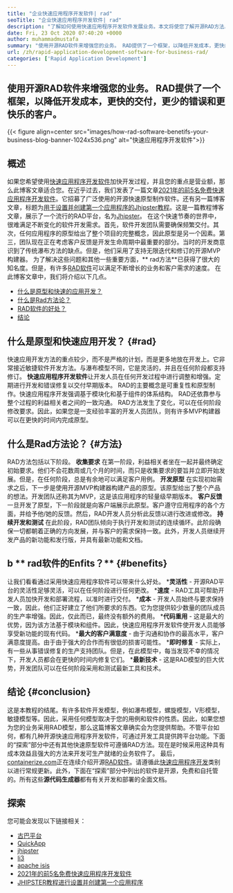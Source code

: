 ```yaml
---
title: "企业快速应用程序开发软件| rad" 
seoTitle: "企业快速应用程序开发软件| rad" 
description: "了解如何使用快速应用程序开发软件发展业务。本文将使您了解开源RAD方法。" 
date: Fri, 23 Oct 2020 07:40:20 +0000
author: muhammadmustafa
summary: "使用开源RAD软件来增强您的业务。 RAD提供了一个框架，以降低开发成本，更快的交付，更少的错误和更快乐的客户。" 
url: /zh/rapid-application-development-software-for-business-rad/
categories: ['Rapid Application Development']
---
```


## 使用开源RAD软件来增强您的业务。 RAD提供了一个框架，以降低开发成本，更快的交付，更少的错误和更快乐的客户。

{{< figure align=center src="images/how-rad-software-benetifs-your-business-blog-banner-1024x536.png" alt="快速应用程序开发软件">}}


## 概述
如果您希望使用[快速应用程序开发软件][1]加快开发过程，并且您的重点是营业额，那么此博客文章适合您。在近乎过去，我们发表了一篇文章[2021年的前5名免费快速应用程序开发软件][2]。它招募了广泛使用的开源快速原型制作软件。还有另一篇博客文章，标题为[用于设置并创建第一个应用程序的Jhipster教程][3]。这是一篇教程博客文章，展示了一个流行的RAD平台，名为[Jhipster][4]。
在这个快速节奏的世界中，很难满足不断变化的软件开发需求。首先，软件开发团队需要确保频繁交付。其次，任何应用程序的原型给出了整个项目的完整概念，因此原型是另一个因素。第三，团队现在正在考虑客户反馈是开发生命周期中最重要的部分。当时的开发商意识到了传统瀑布方法的缺点。但是，他们采用了支持无限迭代和修订的开源MVP构建器。
为了解决这些问题和其他一些重要方面，** rad方法**已获得了很大的知名度。但是，有许多[RAD软件][1]可以满足不断增长的业务和客户需求的速度。
在此博客文章中，我们将介绍以下几点。
  * [什么是原型和快速的应用开发？][5]
  * [什么是Rad方法论？][6]
  * [RAD软件的好处？][7]
  * [结论][8]

## 什么是原型和快速应用开发？ {#rad}
快速应用开发方法的重点较少，而不是严格的计划，而是更多地放在开发上。它非常接近敏捷软件开发方法。与瀑布模型不同，它是灵活的，并且在任何阶段都支持修订。
**快速应用程序开发软件**让开发人员在任何开发过程中进行调整和增强。定期进行开发和错误修复以交付早期版本。
RAD的主要概念是可重复性和原型制作。快速应用程序开发强调基于模块化和基于组件的体系结构。 RAD还依靠参与整个过程的利益相关者之间的一致沟通。 RAD方法发生了变化，可以在任何阶段修改要求。因此，如果您是一支经验丰富的开发人员团队，则有许多MVP构建器可以在更快的时间内完成原型。

## 什么是Rad方法论？ {#方法}
RAD方法包括以下阶段。
**收集要求**
在第一阶段，利益相关者坐在一起并最终确定初始要求。他们不会花数周或几个月的时间，而只是收集要求的要旨并立即开始发展。但是，在任何阶段，总是有余地可以满足客户用例。
**开发原型**
在实现初始需求之后，下一步是使用开源MVP构建器构建产品的原型。该原型给出了整个产品的想法。开发团队还称其为MVP，这是该应用程序的轻量级早期版本。
**客户反馈**
一旦开发了原型，下一阶段就是向客户端展示此原型。客户遵守应用程序的各个方面，并给予他/她的反馈。然后，RAD开发人员分析此反馈以进行改进或修改。
**持续开发和测试**
在此阶段，RAD团队倾向于执行开发和测试的连续循环。此阶段确保一切都朝着正确的方向发展，并与客户的需求保持一致。此外，开发人员继续开发产品的新功能和发行版，并具有最新功能和文档。

## b ** rad软件的Enfits？** {#benefits}
让我们看看通过采用快速应用程序软件可以带来什么好处。
  ***灵活性**  - 开源RAD平台的灵活性足够灵活，可以在任何阶段进行任何更改。
  ***速度**  -  RAD工具可帮助开发人员加快开发和部署流程，以准时进行交付。
  ***成本**  - 开发人员始终与要求保持一致，因此，他们正好建立了他们所要求的东西。它为您提供较少数量的团队成员的生产率增强。因此，仅此而已，最终没有额外的费用。
  ***代码重用**  - 这是最大的优势，因为该方法基于模块和组件。因此，快速应用程序开发软件使开发人员能够享受新功能的现有代码。
  ***最大的客户满意度**  - 由于沟通和协作的最高水平，客户满意度提高。由于由于强大的合作而有很低的损害可能性。
  ***即时修复**  - 实际上，有一些从事错误修复的生产支持团队。但是，在此模型中，每当发现不幸的情况下，开发人员都会在更快的时间内修复它们。
  ***最新技术**  - 这是RAD模型的巨大优势，开发团队可以在任何阶段采用和测试最新工具和技术。

## **结论** {#conclusion}
这是本教程的结尾。有许多软件开发模型，例如瀑布模型，螺旋模型，V形模型，敏捷模型等。因此，采用任何模型取决于您的用例和软件的性质。因此，如果您想为您的业务采用RAD模型，那么这篇博客文章确实会为您提供帮助。不管平台如何，都有几种开源快速应用程序开发软件，可通过开发工具提供跨平台功能。下面的“探索”部分中还有其他快速原型软件可遵循RAD方法。现在是时候采用这种具有成本效益且强大的方法来开发可生产就绪的业务软件了。
最后，[containerize.com][9]正在连续介绍开源[RAD软件][1]。请遵循此[快速应用程序开发][1]类别以进行常规更新。此外，下面在“探索”部分中列出的软件是开源，免费和自托管的。所有这些**源代码生成器**都有有关开发和部署的全面文档。

## 探索
您可能会发现以下链接相关：
  * [古巴平台][10]
  * [QuickApp][11]
  * [jhipster][4]
  * [li3][12]
  * [apache isis][13]
  * [2021年的前5名免费快速应用程序开发软件][2]
  * [JHIPSTER教程进行设置并创建第一个应用程序][3]

  
[1]: https://products.containerize.com/rad
[2]: https://blog.containerize.com/rapid-application-development/top-5-free-rapid-application-development-software-in-2021/
[3]: https://blog.containerize.com/2020/10/28/jhipster-tutorial-to-setup-and-create-the-first-application/
[4]: https://products.containerize.com/rad/jhipster
[5]: #rad
[6]: #method
[7]: #benefits
[8]: #conclusion
[9]: https://www.containerize.com/
[10]: https://products.containerize.com/rad/cuba
[11]: https://products.containerize.com/rad/quickapp
[12]: https://products.containerize.com/rad/li3
[13]: https://products.containerize.com/rad/apache-isis
